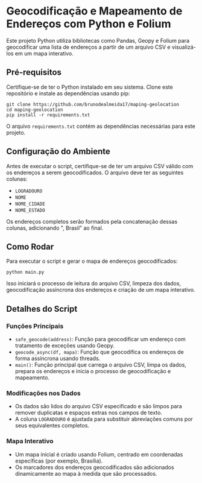 
# Geocodificação e Mapeamento de Endereços com Python e Folium

Este projeto Python utiliza bibliotecas como Pandas, Geopy e Folium para geocodificar uma lista de endereços a partir de um arquivo CSV e visualizá-los em um mapa interativo.

## Pré-requisitos

Certifique-se de ter o Python instalado em seu sistema. Clone este repositório e instale as dependências usando pip:

    git clone https://github.com/brunodealmeida17/maping-geolocation
    cd maping-geolocation
    pip install -r requirements.txt

O arquivo `requirements.txt` contém as dependências necessárias para este projeto.

## Configuração do Ambiente

Antes de executar o script, certifique-se de ter um arquivo CSV válido com os endereços a serem geocodificados. O arquivo deve ter as seguintes colunas:

- `LOGRADOURO`
- `NOME`
- `NOME_CIDADE`
- `NOME_ESTADO`

Os endereços completos serão formados pela concatenação dessas colunas, adicionando ", Brasil" ao final.

## Como Rodar

Para executar o script e gerar o mapa de endereços geocodificados:

    python main.py


Isso iniciará o processo de leitura do arquivo CSV, limpeza dos dados, geocodificação assíncrona dos endereços e criação de um mapa interativo.

## Detalhes do Script

### Funções Principais

- `safe_geocode(address)`: Função para geocodificar um endereço com tratamento de exceções usando Geopy.
- `geocode_async(df, mapa)`: Função que geocodifica os endereços de forma assíncrona usando threads.
- `main()`: Função principal que carrega o arquivo CSV, limpa os dados, prepara os endereços e inicia o processo de geocodificação e mapeamento.

### Modificações nos Dados

- Os dados são lidos do arquivo CSV especificado e são limpos para remover duplicatas e espaços extras nos campos de texto.
- A coluna `LOGRADOURO` é ajustada para substituir abreviações comuns por seus equivalentes completos.

### Mapa Interativo

- Um mapa inicial é criado usando Folium, centrado em coordenadas específicas (por exemplo, Brasília).
- Os marcadores dos endereços geocodificados são adicionados dinamicamente ao mapa à medida que são processados.


